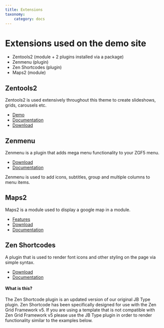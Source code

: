 ```yaml
---
title: Extensions
taxonomy:
    category: docs
---
```


# Extensions used on the demo site

- Zentools2 (module + 2 plugins installed via a package)
- Zenmenu (plugin)
- Zen Shortcodes (plugin)
- Maps2 (module)


## Zentools2
Zentools2 is used extensively throughout this theme to create slideshows, grids, carousels etc.

- <a href="http://zentools2.joomlabamboo.com">Demo</a>
- <a href="http://zentools2.joomlabamboo.com">Documentation</a>
- <a href="http://www.joomlabamboo.com/downloads/template-downloads?param=zentools2">Download</a>


## Zenmenu
Zenmenu is a plugin that adds mega menu functionality to your ZGF5 menu.
- <a href="http://joomlabamboo.com/index.php?option=com_docman&task=doc_download&gid=694&Itemid=">Download</a>
- <a href="http://docs.joomlabamboo.com/zen-grid-framework-4/menus/Zen-menu-plugin">Documentation</a>

Zenmenu is used to add icons, subtitles, group and multiple columns to menu items.




## Maps2
Maps2 is a module used to display a google map in a module.


- <a href="http://www.joomlabamboo.com/joomla-extensions/maps2">Features</a>
- <a href="http://joomlabamboo.com/index.php?option=com_docman&task=doc_download&gid=677&Itemid=">Download</a>
- <a href="http://docs.joomlabamboo.com/joomla-extensions/jb-maps2-documentation">Documentation</a>


## Zen Shortcodes

A plugin that is used to render font icons and other styling on the page via simple syntax.
- <a href="http://joomlabamboo.com/index.php?option=com_docman&task=doc_download&gid=695&Itemid=">Download</a>
- <a href="http://docs.joomlabamboo.com/zen-grid-framework-4/theme/Using-shortcodes.html">Documentation</a>

#### What is this?

The Zen Shortcode plugin is an updated version of our original JB Type plugin. Zen Shortcode has been specifically designed for use with the Zen Grid Framework v5. If you are using a template that is not compatible with Zen Grid Framework v5 please use the JB Type plugin in order to render functionality similar to the examples below.


